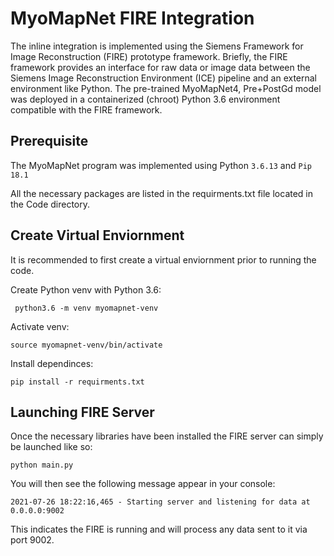 # MyoMapNet FIRE Integration

The inline integration is implemented using the Siemens Framework for Image Reconstruction (FIRE) prototype framework. Briefly, the FIRE framework provides an interface for raw data or image data between the Siemens Image Reconstruction Environment (ICE) pipeline and an external environment like Python. The pre-trained MyoMapNet4, Pre+PostGd model was deployed in a containerized (chroot) Python 3.6 environment compatible with the FIRE framework.

## Prerequisite

The MyoMapNet program was implemented using Python `3.6.13` and `Pip 18.1`

All the necessary packages are listed in the requirments.txt file located in the Code directory.

## Create Virtual Enviornment

It is recommended to first create a virtual enviornment prior to running the code.

Create Python venv with Python 3.6:

     python3.6 -m venv myomapnet-venv

Activate venv:

    source myomapnet-venv/bin/activate

Install dependinces:

    pip install -r requirments.txt

## Launching FIRE Server

Once the necessary libraries have been installed the FIRE server can simply be launched like so:

    python main.py

You will then see the following message appear in your console:

    2021-07-26 18:22:16,465 - Starting server and listening for data at 0.0.0.0:9002

This indicates the FIRE is running and will process any data sent to it via port 9002.